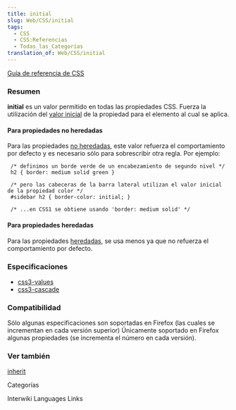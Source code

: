 ```yaml
---
title: initial
slug: Web/CSS/initial
tags:
  - CSS
  - CSS:Referencias
  - Todas_las_Categorías
translation_of: Web/CSS/initial
---
```

[Guía de referencia de CSS](es/Gu%c3%ada_de_referencia_de_CSS)

### Resumen

**initial** es un valor permitido en todas las propiedades CSS. Fuerza la utilización del [valor inicial](es/CSS/Valor_inicial) de la propiedad para el elemento al cual se aplica.

#### Para propiedades no heredadas

Para las propiedades [no heredadas](es/CSS/inheritance#propiedades_heredadas_y_no_heredadas), este valor refuerza el comportamiento por defecto y es necesario sólo para sobrescribir otra regla. Por ejemplo:

```
 /* definimos un borde verde de un encabezamiento de segundo nivel */
 h2 { border: medium solid green }

 /* pero las cabeceras de la barra lateral utilizan el valor inicial de la propiedad color */
 #sidebar h2 { border-color: initial; }

 /* ...en CSS1 se obtiene usando 'border: medium solid' */
```

#### Para propiedades heredadas

Para las propiedades [heredadas](es/CSS/inheritance#propiedades_heredadas_y_no_heredadas), se usa menos ya que no refuerza el comportamiento por defecto.

### Especificaciones

- [css3-values](http://www.w3.org/TR/css3-values/#keywords)
- [css3-cascade](http://www.w3.org/TR/css3-cascade/#initial0)

### Compatibilidad

Sólo algunas especificaciones son soportadas en Firefox (las cuales se incrementan en cada versión superior) Únicamente soportado en Firefox algunas propiedades (se incrementa el número en cada versión).

### Ver también

[inherit](es/CSS/inherit)

Categorías

Interwiki Languages Links
